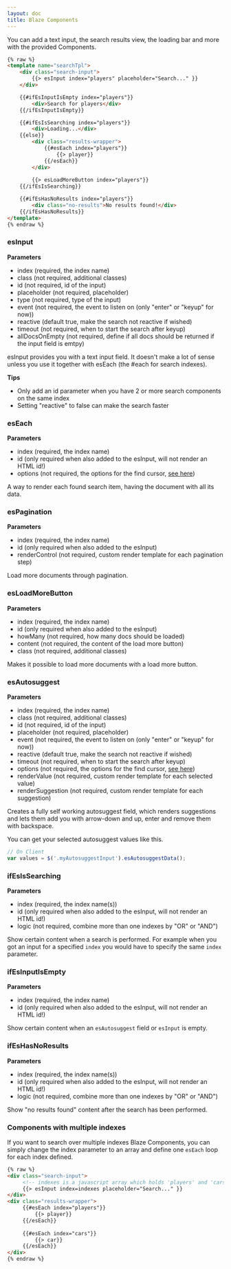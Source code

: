 ```yaml
---
layout: doc
title: Blaze Components
---
```



You can add a text input, the search results view, the loading bar and
more with the provided Components.

```html
{% raw %}
<template name="searchTpl">
    <div class="search-input">
        {{> esInput index="players" placeholder="Search..." }}
    </div>

    {{#ifEsInputIsEmpty index="players"}}
        <div>Search for players</div>
    {{/ifEsInputIsEmpty}}

    {{#ifEsIsSearching index="players"}}
        <div>Loading...</div>
    {{else}}
        <div class="results-wrapper">
            {{#esEach index="players"}}
                {{> player}}
            {{/esEach}}
        </div>
        
        {{> esLoadMoreButton index="players"}}
    {{/ifEsIsSearching}}

    {{#ifEsHasNoResults index="players"}}
        <div class="no-results">No results found!</div>
    {{/ifEsHasNoResults}}
</template>
{% endraw %}
```

### esInput

**Parameters**

* index (required, the index name)
* class (not required, additional classes)
* id (not required, id of the input)
* placeholder (not required, placeholder)
* type (not required, type of the input)
* event (not required, the event to listen on (only "enter" or "keyup" for now))
* reactive (default true, make the search not reactive if wished)
* timeout (not required, when to start the search after keyup)
* allDocsOnEmpty (not required, define if all docs should be returned if the input field is emtpy)

esInput provides you with a text input field. It doesn't make a lot of sense unless you use it together
with esEach (the #each for search indexes).

**Tips**

* Only add an id parameter when you have 2 or more search components on the same index
* Setting "reactive" to false can make the search faster

### esEach

**Parameters**

* index (required, the index name)
* id (only required when also added to the esInput, will not render an HTML id!)
* options (not required, the options for the find cursor, [see here](http://docs.meteor.com/#find))

A way to render each found search item, having the document with all its data.

### esPagination

**Parameters**

* index (required, the index name)
* id (only required when also added to the esInput)
* renderControl (not required, custom render template for each pagination step)

Load more documents through pagination.

### esLoadMoreButton

**Parameters**

* index (required, the index name)
* id (only required when also added to the esInput)
* howMany (not required, how many docs should be loaded)
* content (not required, the content of the load more button)
* class (not required, additional classes)

Makes it possible to load more documents with a load more button.

### esAutosuggest

**Parameters**

* index (required, the index name)
* class (not required, additional classes)
* id (not required, id of the input)
* placeholder (not required, placeholder)
* event (not required, the event to listen on (only "enter" or "keyup" for now))
* reactive (default true, make the search not reactive if wished)
* timeout (not required, when to start the search after keyup)
* options (not required, the options for the find cursor, [see here](http://docs.meteor.com/#find))
* renderValue (not required, custom render template for each selected value)
* renderSuggestion (not required, custom render template for each suggestion)

Creates a fully self working autosuggest field, which renders suggestions and lets them add you 
with arrow-down and up, enter and remove them with backspace.

You can get your selected autosuggest values like this.
```javascript
// On Client
var values = $('.myAutosuggestInput').esAutosuggestData();
````

### ifEsIsSearching

**Parameters**

* index (required, the index name(s))
* id (only required when also added to the esInput, will not render an HTML id!)
* logic (not required, combine more than one indexes by "OR" or "AND")

Show certain content when a search is performed. For example when you got an
input for a specified ```index``` you would have to specify the same ```index```
parameter.

### ifEsInputIsEmpty

**Parameters**

* index (required, the index name)
* id (only required when also added to the esInput, will not render an HTML id!)

Show certain content when an ```esAutosuggest``` field or ```esInput``` is empty.

### ifEsHasNoResults

**Parameters**

* index (required, the index name(s))
* id (only required when also added to the esInput, will not render an HTML id!)
* logic (not required, combine more than one indexes by "OR" or "AND")

Show "no results found" content after the search has been performed.

### Components with multiple indexes

If you want to search over multiple indexes Blaze Components, you can simply change the index
parameter to an array and define one ``esEach`` loop for each index defined.

```html
{% raw %}
<div class="search-input">
     <!-- indexes is a javascript array which holds 'players' and 'cars' -->
     {{> esInput index=indexes placeholder="Search..." }}
</div>
<div class="results-wrapper">
     {{#esEach index="players"}}
         {{> player}}
     {{/esEach}}
	
     {{#esEach index="cars"}}
         {{> car}}
     {{/esEach}}
</div>
{% endraw %}
```
